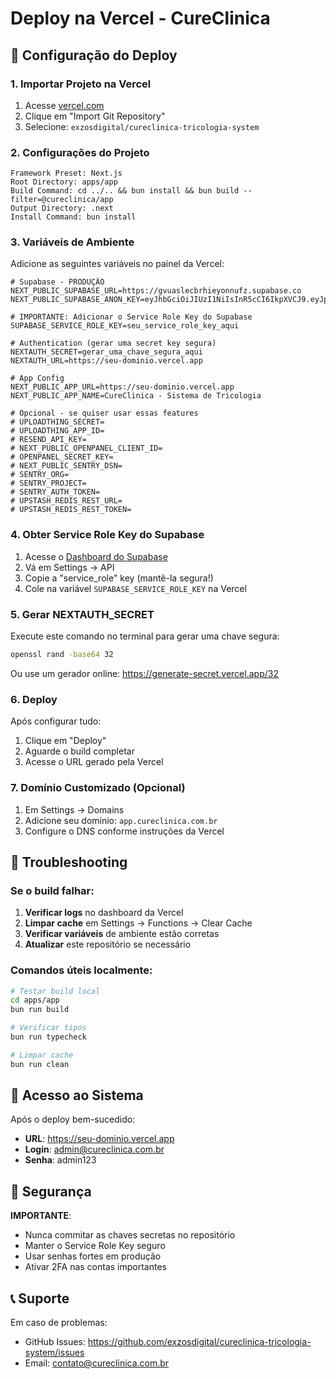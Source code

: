 # Deploy na Vercel - CureClinica

## 🚀 Configuração do Deploy

### 1. **Importar Projeto na Vercel**

1. Acesse [vercel.com](https://vercel.com)
2. Clique em "Import Git Repository"
3. Selecione: `exzosdigital/cureclinica-tricologia-system`

### 2. **Configurações do Projeto**

```
Framework Preset: Next.js
Root Directory: apps/app
Build Command: cd ../.. && bun install && bun build --filter=@cureclinica/app
Output Directory: .next
Install Command: bun install
```

### 3. **Variáveis de Ambiente**

Adicione as seguintes variáveis no painel da Vercel:

```env
# Supabase - PRODUÇÃO
NEXT_PUBLIC_SUPABASE_URL=https://gvuaslecbrhieyonnufz.supabase.co
NEXT_PUBLIC_SUPABASE_ANON_KEY=eyJhbGciOiJIUzI1NiIsInR5cCI6IkpXVCJ9.eyJpc3MiOiJzdXBhYmFzZSIsInJlZiI6Imd2dWFzbGVjYnJoaWV5b25udWZ6Iiwicm9sZSI6ImFub24iLCJpYXQiOjE3NTA1NjgzNTAsImV4cCI6MjA2NjE0NDM1MH0.39KFb789Mq0vQO6GcGtgctlf2Nu03yS

# IMPORTANTE: Adicionar o Service Role Key do Supabase
SUPABASE_SERVICE_ROLE_KEY=seu_service_role_key_aqui

# Authentication (gerar uma secret key segura)
NEXTAUTH_SECRET=gerar_uma_chave_segura_aqui
NEXTAUTH_URL=https://seu-dominio.vercel.app

# App Config
NEXT_PUBLIC_APP_URL=https://seu-dominio.vercel.app
NEXT_PUBLIC_APP_NAME=CureClinica - Sistema de Tricologia

# Opcional - se quiser usar essas features
# UPLOADTHING_SECRET=
# UPLOADTHING_APP_ID=
# RESEND_API_KEY=
# NEXT_PUBLIC_OPENPANEL_CLIENT_ID=
# OPENPANEL_SECRET_KEY=
# NEXT_PUBLIC_SENTRY_DSN=
# SENTRY_ORG=
# SENTRY_PROJECT=
# SENTRY_AUTH_TOKEN=
# UPSTASH_REDIS_REST_URL=
# UPSTASH_REDIS_REST_TOKEN=
```

### 4. **Obter Service Role Key do Supabase**

1. Acesse o [Dashboard do Supabase](https://supabase.com/dashboard/project/gvuaslecbrhieyonnufz)
2. Vá em Settings → API
3. Copie a "service_role" key (mantê-la segura!)
4. Cole na variável `SUPABASE_SERVICE_ROLE_KEY` na Vercel

### 5. **Gerar NEXTAUTH_SECRET**

Execute este comando no terminal para gerar uma chave segura:

```bash
openssl rand -base64 32
```

Ou use um gerador online: https://generate-secret.vercel.app/32

### 6. **Deploy**

Após configurar tudo:
1. Clique em "Deploy"
2. Aguarde o build completar
3. Acesse o URL gerado pela Vercel

### 7. **Domínio Customizado (Opcional)**

1. Em Settings → Domains
2. Adicione seu domínio: `app.cureclinica.com.br`
3. Configure o DNS conforme instruções da Vercel

## 🔧 Troubleshooting

### Se o build falhar:

1. **Verificar logs** no dashboard da Vercel
2. **Limpar cache** em Settings → Functions → Clear Cache
3. **Verificar variáveis** de ambiente estão corretas
4. **Atualizar** este repositório se necessário

### Comandos úteis localmente:

```bash
# Testar build local
cd apps/app
bun run build

# Verificar tipos
bun run typecheck

# Limpar cache
bun run clean
```

## 📱 Acesso ao Sistema

Após o deploy bem-sucedido:

- **URL**: https://seu-dominio.vercel.app
- **Login**: admin@cureclinica.com.br
- **Senha**: admin123

## 🔐 Segurança

**IMPORTANTE**: 
- Nunca commitar as chaves secretas no repositório
- Manter o Service Role Key seguro
- Usar senhas fortes em produção
- Ativar 2FA nas contas importantes

## 📞 Suporte

Em caso de problemas:
- GitHub Issues: https://github.com/exzosdigital/cureclinica-tricologia-system/issues
- Email: contato@cureclinica.com.br
